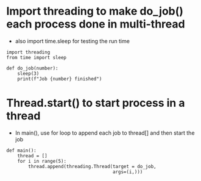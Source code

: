 # Import threading to make do\_job() each process done in multi-thread
  - also import time.sleep for testing the run time
```
import threading
from time import sleep

def do_job(number):
    sleep(3)
    print(f"Job {number} finished")
```
# Thread.start() to start process in a thread
  - In main(), use for loop to append each job to thread[] and then start the job
```
def main():
    thread = []
    for i in range(5):
        thread.append(threading.Thread(target = do_job,
                                       args=(i,)))
```

